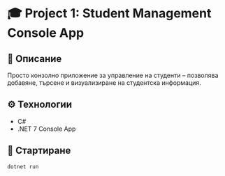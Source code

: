# 🎓 Project 1: Student Management Console App

## 📌 Описание
Просто конзолно приложение за управление на студенти – позволява добавяне, търсене и визуализиране на студентска информация.

## ⚙️ Технологии
- C#
- .NET 7 Console App

## 🚀 Стартиране

```bash
dotnet run
